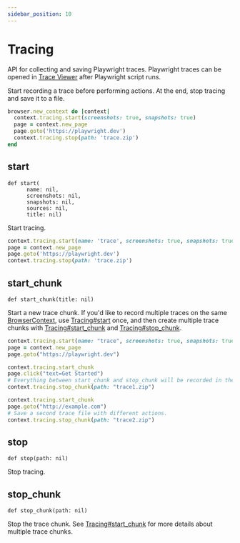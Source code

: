 ```yaml
---
sidebar_position: 10
---
```


# Tracing

API for collecting and saving Playwright traces. Playwright traces can be opened in [Trace Viewer](../trace-viewer.md)
after Playwright script runs.

Start recording a trace before performing actions. At the end, stop tracing and save it to a file.

```ruby
browser.new_context do |context|
  context.tracing.start(screenshots: true, snapshots: true)
  page = context.new_page
  page.goto('https://playwright.dev')
  context.tracing.stop(path: 'trace.zip')
end
```



## start

```
def start(
      name: nil,
      screenshots: nil,
      snapshots: nil,
      sources: nil,
      title: nil)
```

Start tracing.

```ruby
context.tracing.start(name: 'trace', screenshots: true, snapshots: true)
page = context.new_page
page.goto('https://playwright.dev')
context.tracing.stop(path: 'trace.zip')
```



## start_chunk

```
def start_chunk(title: nil)
```

Start a new trace chunk. If you'd like to record multiple traces on the same [BrowserContext](./browser_context), use
[Tracing#start](./tracing#start) once, and then create multiple trace chunks with [Tracing#start_chunk](./tracing#start_chunk) and
[Tracing#stop_chunk](./tracing#stop_chunk).

```ruby
context.tracing.start(name: "trace", screenshots: true, snapshots: true)
page = context.new_page
page.goto("https://playwright.dev")

context.tracing.start_chunk
page.click("text=Get Started")
# Everything between start_chunk and stop_chunk will be recorded in the trace.
context.tracing.stop_chunk(path: "trace1.zip")

context.tracing.start_chunk
page.goto("http://example.com")
# Save a second trace file with different actions.
context.tracing.stop_chunk(path: "trace2.zip")
```



## stop

```
def stop(path: nil)
```

Stop tracing.

## stop_chunk

```
def stop_chunk(path: nil)
```

Stop the trace chunk. See [Tracing#start_chunk](./tracing#start_chunk) for more details about multiple trace chunks.
